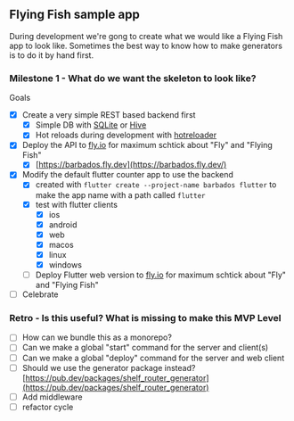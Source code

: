 ## Flying Fish sample app

During development we're gong to create what we would like a Flying Fish app to look like. Sometimes the best way to know how to make generators is to do it by hand first.

### Milestone 1 - What do we want the skeleton to look like?

Goals

- [x] Create a very simple REST based backend first
  - [x] Simple DB with [SQLite](https://pub.dev/packages/sqlite3) or [Hive](https://pub.dev/packages/hive)
  - [x] Hot reloads during development with [hotreloader](https://pub.dev/packages/hotreloader)
- [x] Deploy the API to [fly.io](https://fly.io) for maximum schtick about "Fly" and "Flying Fish"
  - [x] [https://barbados.fly.dev](https://barbados.fly.dev/)
- [x] Modify the default flutter counter app to use the backend
  - [x] created with `flutter create --project-name barbados flutter` to make the app name with a path called `flutter`
  - [x] test with flutter clients
    - [x] ios
    - [x] android
    - [x] web
    - [x] macos
    - [x] linux
    - [x] windows
  - [ ] Deploy Flutter web version to [fly.io](https://fly.io) for maximum schtick about "Fly" and "Flying Fish"
- [ ] Celebrate

### Retro - Is this useful? What is missing to make this MVP Level

- [ ] How can we bundle this as a monorepo?
- [ ] Can we make a global "start" command for the server and client(s)
- [ ] Can we make a global "deploy" command for the server and web client
- [ ] Should we use the generator package instead? [https://pub.dev/packages/shelf_router_generator](https://pub.dev/packages/shelf_router_generator)
- [ ] Add middleware
- [ ] refactor cycle
